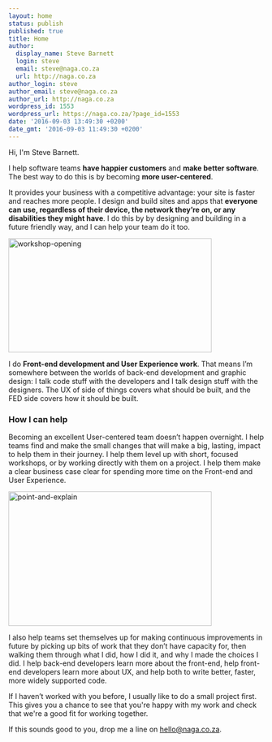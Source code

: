 ```yaml
---
layout: home
status: publish
published: true
title: Home
author:
  display_name: Steve Barnett
  login: steve
  email: steve@naga.co.za
  url: http://naga.co.za
author_login: steve
author_email: steve@naga.co.za
author_url: http://naga.co.za
wordpress_id: 1553
wordpress_url: https://naga.co.za/?page_id=1553
date: '2016-09-03 13:49:30 +0200'
date_gmt: '2016-09-03 11:49:30 +0200'
---
```


Hi, I'm Steve Barnett.

I help software teams **have happier customers** and **make better software**. The best way to do this is by becoming **more user-centered**.

It provides your business with a competitive advantage: your site is faster and reaches more people. I design and build sites and apps that **everyone can use, regardless of their device, the network they’re on, or any disabilities they might have**. I do this by by designing and building in a future friendly way, and I can help your team do it too.

<a href="https://naga.co.za/wp-content/uploads/2016/09/workshop-opening.jpg"><img src="https://naga.co.za/wp-content/uploads/2016/09/workshop-opening-400x225.jpg" alt="workshop-opening" width="400" height="225" class="alignleft size-medium wp-image-1632" /></a>

I do **Front-end development and User Experience work**. That means I’m somewhere between the worlds of back-end development and graphic design: I talk code stuff with the developers and I talk design stuff with the designers. The UX of side of things covers what should be built, and the FED side covers how it should be built.

### How I can help

Becoming an excellent User-centered team doesn’t happen overnight. I help teams find and make the small changes that will make a big, lasting, impact to help them in  their journey. I help them level up with short, focused workshops, or by working directly with them on a project. I help them make a clear business case clear for spending more time on the Front-end and User Experience.

<a href="https://naga.co.za/wp-content/uploads/2016/09/point-and-explain.jpg"><img src="https://naga.co.za/wp-content/uploads/2016/09/point-and-explain-400x265.jpg" alt="point-and-explain" width="400" height="265" class="alignleft size-medium wp-image-1631" /></a>

I also help teams set themselves up for making continuous improvements in future by picking up bits of work that they don’t have capacity for, then walking them through what I did, how I did it, and why I made the choices I did. I help back-end developers learn more about the front-end, help front-end developers learn more about UX, and help both to write better, faster, more widely supported code.

If I haven’t worked with you before, I usually like to do a small project first. This gives you a chance to see that you're happy with my work and check that we're a good fit for working together.

If this sounds good to you, drop me a line on hello@naga.co.za.

